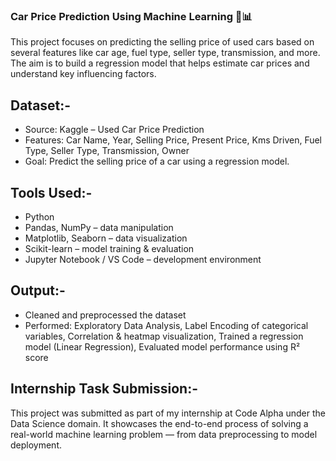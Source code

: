 ### Car Price Prediction Using Machine Learning 🚗📊
This project focuses on predicting the selling price of used cars based on several features like 
car age, fuel type, seller type, transmission, and more. The aim is to build a regression model 
that helps estimate car prices and understand key influencing factors.

## Dataset:-
 - Source: Kaggle – Used Car Price Prediction
 - Features:
    Car Name,
    Year,
    Selling Price,
    Present Price,
    Kms Driven,
    Fuel Type,
    Seller Type,
    Transmission,
    Owner
- Goal: Predict the selling price of a car using a regression model.

## Tools Used:-
- Python
- Pandas, NumPy – data manipulation
- Matplotlib, Seaborn – data visualization
- Scikit-learn – model training & evaluation
- Jupyter Notebook / VS Code – development environment

## Output:-
 - Cleaned and preprocessed the dataset
 - Performed:
      Exploratory Data Analysis,
      Label Encoding of categorical variables,
      Correlation & heatmap visualization,
      Trained a regression model (Linear Regression),
      Evaluated model performance using R² score

## Internship Task Submission:-
This project was submitted as part of my internship at Code Alpha under the Data Science domain.
It showcases the end-to-end process of solving a real-world machine learning problem — from data preprocessing to model deployment.

